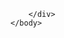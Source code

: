 <!DOCTYPE html>
<html>
	<head>
		<meta charset="UTF-8">
		<title></title>
		<link rel="stylesheet" type="text/css" href="css/css.css"/>
		<link rel="stylesheet" type="text/css" href="css/reset.css"/>
	</head>
	<body>
		<div class="box">
			<div class="square"></div>
			<div class="square"></div>
			<div class="square"></div>
			<div class="square"></div>
			<div class="square"></div>
			<div class="square"></div>
			<div class="square"></div>
			<div class="square"></div>
			<div class="square"></div>
			
			
		</div>
	</body>
</html>

